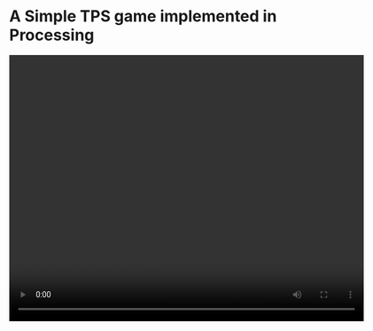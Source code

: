 # A Simple TPS game implemented in Processing

<video width="640" height="480" controls>
  <source src="./TPS_Game/demo/demo.mov" type="video/mov">
</video>
